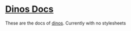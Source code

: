 # [Dinos Docs](https://0xflotus.github.io/dinos/)

These are the docs of [dinos](https://0xflotus.github.io/dinos/). Currently with no stylesheets
